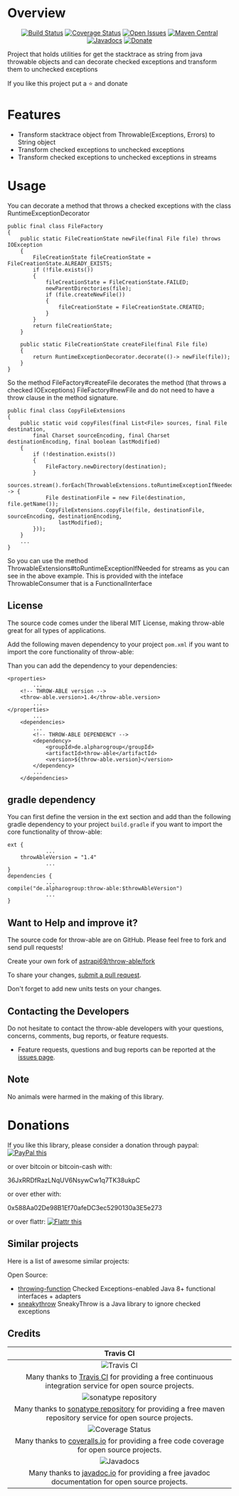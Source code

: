 # Overview

<div align="center">

[![Build Status](https://travis-ci.org/astrapi69/throw-able.svg?branch=master)](https://travis-ci.org/astrapi69/throw-able) 
[![Coverage Status](https://codecov.io/gh/astrapi69/throw-able/branch/develop/graph/badge.svg)](https://codecov.io/gh/astrapi69/throw-able)
[![Open Issues](https://img.shields.io/github/issues/astrapi69/throw-able.svg?style=flat)](https://github.com/astrapi69/throw-able/issues)
[![Maven Central](https://maven-badges.herokuapp.com/maven-central/de.alpharogroup/throw-able/badge.svg)](https://maven-badges.herokuapp.com/maven-central/de.alpharogroup/throw-able)
[![Javadocs](http://www.javadoc.io/badge/de.alpharogroup/throw-able.svg)](http://www.javadoc.io/doc/de.alpharogroup/throw-able)
[![Donate](https://img.shields.io/badge/donate-❤-ff2244.svg)](https://www.paypal.com/cgi-bin/webscr?cmd=_s-xclick&hosted_button_id=GVBTWLRAZ7HB8)

</div>

Project that holds utilities for get the stacktrace as string from java throwable objects and 
can decorate checked exceptions and transform them to unchecked exceptions

If you like this project put a ⭐ and donate

# Features

- Transform stacktrace object from Throwable(Exceptions, Errors) to String object 
- Transform checked exceptions to unchecked exceptions
- Transform checked exceptions to unchecked exceptions in streams

# Usage

You can decorate a method that throws a checked exceptions with the class RuntimeExceptionDecorator

```
public final class FileFactory
{
	public static FileCreationState newFile(final File file) throws IOException
	{
		FileCreationState fileCreationState = FileCreationState.ALREADY_EXISTS;
		if (!file.exists())
		{
			fileCreationState = FileCreationState.FAILED;
			newParentDirectories(file);
			if (file.createNewFile())
			{
				fileCreationState = FileCreationState.CREATED;
			}
		}
		return fileCreationState;
	}

    public static FileCreationState createFile(final File file)
    {
		return RuntimeExceptionDecorator.decorate(()-> newFile(file));
    }
}
```

So the method FileFactory#createFile decorates the method (that throws a checked IOExceptions) FileFactory#newFile 
and do not need to have a throw clause in the method signature.

```
public final class CopyFileExtensions
{
	public static void copyFiles(final List<File> sources, final File destination,
		final Charset sourceEncoding, final Charset destinationEncoding, final boolean lastModified)
	{
		if (!destination.exists())
		{
			FileFactory.newDirectory(destination);
		}
		sources.stream().forEach(ThrowableExtensions.toRuntimeExceptionIfNeeded(file -> {
			File destinationFile = new File(destination, file.getName());
			CopyFileExtensions.copyFile(file, destinationFile, sourceEncoding, destinationEncoding,
				lastModified);
		}));
	}
    ...
}
```

So you can use the method ThrowableExtensions#toRuntimeExceptionIfNeeded for streams as you can see
in the above example. This is provided with the inteface ThrowableConsumer that is a FunctionalInterface 

## License

The source code comes under the liberal MIT License, making throw-able great for all types of applications.

Add the following maven dependency to your project `pom.xml` if you want to import the core functionality of throw-able:

Than you can add the dependency to your dependencies:

	<properties>
			...
		<!-- THROW-ABLE version -->
		<throw-able.version>1.4</throw-able.version>
			...
	</properties>
			...
		<dependencies>
			...
            <!-- THROW-ABLE DEPENDENCY -->
			<dependency>
				<groupId>de.alpharogroup</groupId>
				<artifactId>throw-able</artifactId>
				<version>${throw-able.version}</version>
			</dependency>
			...
		</dependencies>

			
## gradle dependency

You can first define the version in the ext section and add than the following gradle dependency to your project `build.gradle` if you want to import the core functionality of throw-able:

```
ext {
			...
    throwAbleVersion = "1.4"
			...
}
dependencies {
			...
compile("de.alpharogroup:throw-able:$throwAbleVersion")
			...
}
```

## Want to Help and improve it? ###

The source code for throw-able are on GitHub. Please feel free to fork and send pull requests!

Create your own fork of [astrapi69/throw-able/fork](https://github.com/astrapi69/throw-able/fork)

To share your changes, [submit a pull request](https://github.com/astrapi69/throw-able/pull/new/develop).

Don't forget to add new units tests on your changes.

## Contacting the Developers

Do not hesitate to contact the throw-able developers with your questions, concerns, comments, bug reports, or feature requests.
- Feature requests, questions and bug reports can be reported at the [issues page](https://github.com/astrapi69/throw-able/issues).

## Note

No animals were harmed in the making of this library.

# Donations

If you like this library, please consider a donation through paypal: <a href="https://www.paypal.com/cgi-bin/webscr?cmd=_s-xclick&hosted_button_id=B37J9DZF6G9ZC" target="_blank">
<img src="https://www.paypalobjects.com/en_US/GB/i/btn/btn_donateCC_LG.gif" alt="PayPal this" title="PayPal – The safer, easier way to pay online!" border="0" />
</a>

or over bitcoin or bitcoin-cash with:

36JxRRDfRazLNqUV6NsywCw1q7TK38ukpC

or over ether with:

0x588Aa02De98B1Ef70afeDC3ec5290130a3E5e273

or over flattr: 
<a href="https://flattr.com/submit/auto?fid=r7vp62&url=https%3A%2F%2Fgithub.com%2Fastrapi69%2Fthrow-able" target="_blank">
<img src="http://api.flattr.com/button/flattr-badge-large.png" alt="Flattr this" title="Flattr this" border="0" />
</a>

## Similar projects

Here is a list of awesome similar projects:

Open Source:

 * [throwing-function](https://github.com/pivovarit/throwing-function) Checked Exceptions-enabled Java 8+ functional interfaces + adapters
 * [sneakythrow](https://github.com/rainerhahnekamp/sneakythrow) SneakyThrow is a Java library to ignore checked exceptions

## Credits

|Travis CI|
|:-:|
|![Travis CI](https://travis-ci.com/images/logos/TravisCI-Full-Color.png)|
|Many thanks to [Travis CI](https://travis-ci.org) for providing a free continuous integration service for open source projects.|
|![sonatype repository](https://avatars1.githubusercontent.com/u/33330803?s=200&v=4)|
|Many thanks to [sonatype repository](https://oss.sonatype.org) for providing a free maven repository service for open source projects.|
|![Coverage Status](https://coveralls.io/repos/github/astrapi69/throw-able/badge.svg)|
|Many thanks to [coveralls.io](https://coveralls.io) for providing a free code coverage for open source projects.|
|![Javadocs](http://www.javadoc.io/badge/de.alpharogroup/throw-able.svg)|
|Many thanks to [javadoc.io](http://www.javadoc.io) for providing a free javadoc documentation for open source projects.|
